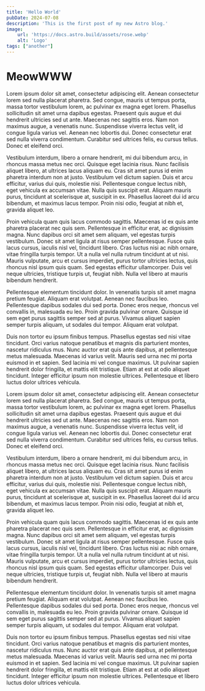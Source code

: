 ```yaml
---
title: 'Hello World'
pubDate: 2024-07-08
description: 'This is the first post of my new Astro blog.'
image:
    url: 'https://docs.astro.build/assets/rose.webp'
    alt: 'Logo'
tags: ["another"]
---
```


# MeowWWW

Lorem ipsum dolor sit amet, consectetur adipiscing elit. Aenean consectetur lorem sed nulla placerat pharetra. Sed congue, mauris ut tempus porta, massa tortor vestibulum lorem, ac pulvinar ex magna eget lorem. Phasellus sollicitudin sit amet urna dapibus egestas. Praesent quis augue et dui hendrerit ultricies sed ut ante. Maecenas nec sagittis eros. Nam non maximus augue, a venenatis nunc. Suspendisse viverra lectus velit, id congue ligula varius vel. Aenean nec lobortis dui. Donec consectetur erat sed nulla viverra condimentum. Curabitur sed ultrices felis, eu cursus tellus. Donec et eleifend orci.

Vestibulum interdum, libero a ornare hendrerit, mi dui bibendum arcu, in rhoncus massa metus nec orci. Quisque eget lacinia risus. Nunc facilisis aliquet libero, at ultrices lacus aliquam eu. Cras sit amet purus id enim pharetra interdum non at justo. Vestibulum vel dictum sapien. Duis et arcu efficitur, varius dui quis, molestie nisi. Pellentesque congue lectus nibh, eget vehicula ex accumsan vitae. Nulla quis suscipit erat. Aliquam mauris purus, tincidunt at scelerisque at, suscipit in ex. Phasellus laoreet dui id arcu bibendum, et maximus lacus tempor. Proin nisi odio, feugiat at nibh et, gravida aliquet leo.

Proin vehicula quam quis lacus commodo sagittis. Maecenas id ex quis ante pharetra placerat nec quis sem. Pellentesque in efficitur erat, ac dignissim magna. Nunc dapibus orci sit amet sem aliquam, vel egestas turpis vestibulum. Donec sit amet ligula at risus semper pellentesque. Fusce quis lacus cursus, iaculis nisl vel, tincidunt libero. Cras luctus nisi ac nibh ornare, vitae fringilla turpis tempor. Ut a nulla vel nulla rutrum tincidunt at ut nisi. Mauris vulputate, arcu et cursus imperdiet, purus tortor ultricies lectus, quis rhoncus nisl ipsum quis quam. Sed egestas efficitur ullamcorper. Duis vel neque ultricies, tristique turpis ut, feugiat nibh. Nulla vel libero at mauris bibendum hendrerit.

Pellentesque elementum tincidunt dolor. In venenatis turpis sit amet magna pretium feugiat. Aliquam erat volutpat. Aenean nec faucibus leo. Pellentesque dapibus sodales dui sed porta. Donec eros neque, rhoncus vel convallis in, malesuada eu leo. Proin gravida pulvinar ornare. Quisque id sem eget purus sagittis semper sed at purus. Vivamus aliquet sapien semper turpis aliquam, ut sodales dui tempor. Aliquam erat volutpat.

Duis non tortor eu ipsum finibus tempus. Phasellus egestas sed nisi vitae tincidunt. Orci varius natoque penatibus et magnis dis parturient montes, nascetur ridiculus mus. Nunc auctor erat quis ante dapibus, at pellentesque metus malesuada. Maecenas id varius velit. Mauris sed urna nec mi porta euismod in et sapien. Sed lacinia mi vel congue maximus. Ut pulvinar sapien hendrerit dolor fringilla, et mattis elit tristique. Etiam at est at odio aliquet tincidunt. Integer efficitur ipsum non molestie ultrices. Pellentesque et libero luctus dolor ultrices vehicula.

Lorem ipsum dolor sit amet, consectetur adipiscing elit. Aenean consectetur lorem sed nulla placerat pharetra. Sed congue, mauris ut tempus porta, massa tortor vestibulum lorem, ac pulvinar ex magna eget lorem. Phasellus sollicitudin sit amet urna dapibus egestas. Praesent quis augue et dui hendrerit ultricies sed ut ante. Maecenas nec sagittis eros. Nam non maximus augue, a venenatis nunc. Suspendisse viverra lectus velit, id congue ligula varius vel. Aenean nec lobortis dui. Donec consectetur erat sed nulla viverra condimentum. Curabitur sed ultrices felis, eu cursus tellus. Donec et eleifend orci.

Vestibulum interdum, libero a ornare hendrerit, mi dui bibendum arcu, in rhoncus massa metus nec orci. Quisque eget lacinia risus. Nunc facilisis aliquet libero, at ultrices lacus aliquam eu. Cras sit amet purus id enim pharetra interdum non at justo. Vestibulum vel dictum sapien. Duis et arcu efficitur, varius dui quis, molestie nisi. Pellentesque congue lectus nibh, eget vehicula ex accumsan vitae. Nulla quis suscipit erat. Aliquam mauris purus, tincidunt at scelerisque at, suscipit in ex. Phasellus laoreet dui id arcu bibendum, et maximus lacus tempor. Proin nisi odio, feugiat at nibh et, gravida aliquet leo.

Proin vehicula quam quis lacus commodo sagittis. Maecenas id ex quis ante pharetra placerat nec quis sem. Pellentesque in efficitur erat, ac dignissim magna. Nunc dapibus orci sit amet sem aliquam, vel egestas turpis vestibulum. Donec sit amet ligula at risus semper pellentesque. Fusce quis lacus cursus, iaculis nisl vel, tincidunt libero. Cras luctus nisi ac nibh ornare, vitae fringilla turpis tempor. Ut a nulla vel nulla rutrum tincidunt at ut nisi. Mauris vulputate, arcu et cursus imperdiet, purus tortor ultricies lectus, quis rhoncus nisl ipsum quis quam. Sed egestas efficitur ullamcorper. Duis vel neque ultricies, tristique turpis ut, feugiat nibh. Nulla vel libero at mauris bibendum hendrerit.

Pellentesque elementum tincidunt dolor. In venenatis turpis sit amet magna pretium feugiat. Aliquam erat volutpat. Aenean nec faucibus leo. Pellentesque dapibus sodales dui sed porta. Donec eros neque, rhoncus vel convallis in, malesuada eu leo. Proin gravida pulvinar ornare. Quisque id sem eget purus sagittis semper sed at purus. Vivamus aliquet sapien semper turpis aliquam, ut sodales dui tempor. Aliquam erat volutpat.

Duis non tortor eu ipsum finibus tempus. Phasellus egestas sed nisi vitae tincidunt. Orci varius natoque penatibus et magnis dis parturient montes, nascetur ridiculus mus. Nunc auctor erat quis ante dapibus, at pellentesque metus malesuada. Maecenas id varius velit. Mauris sed urna nec mi porta euismod in et sapien. Sed lacinia mi vel congue maximus. Ut pulvinar sapien hendrerit dolor fringilla, et mattis elit tristique. Etiam at est at odio aliquet tincidunt. Integer efficitur ipsum non molestie ultrices. Pellentesque et libero luctus dolor ultrices vehicula.